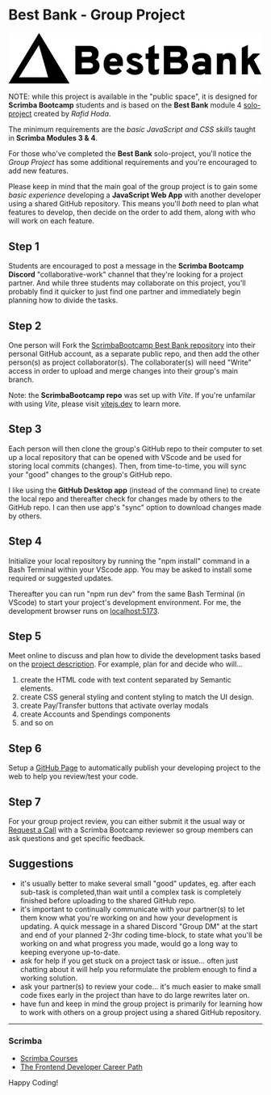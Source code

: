 # Best Bank - Group Project

![Best Bank logo](assets/bestbank_logo.gif)

NOTE: while this project is available in the "public space", it is designed for **Scrimba Bootcamp** students and is based on the **Best Bank** module 4 [solo-project](https://v2.scrimba.com/s03f3jq) created by _Rafid Hoda_.

The minimum requirements are the _basic JavaScript and CSS skills_ taught in **Scrimba Modules 3 & 4**.

For those who've completed the **Best Bank** solo-project, you'll notice the _Group Project_ has some additional requirements and you're encouraged to add new features.

Please keep in mind that the main goal of the group project is to gain some _basic experience_ developing a **JavaScript Web App** with another developer using a shared GitHub repository. This means you'll _both_ need to plan what features to develop, then decide on the order to add them, along with who will work on each feature.

## Step 1

Students are encouraged to post a message in the **Scrimba Bootcamp Discord** "collaborative-work" channel that they're looking for a project partner. And while three students may collaborate on this project, you'll probably find it quicker to just find one partner and immediately begin planning how to divide the tasks.

## Step 2

One person will Fork the [ScrimbaBootcamp Best Bank repository](https://github.com/ScrimbaBootcamp/best-bank-app/tree/main) into their personal GitHub account, as a separate public repo, and then add the other person(s) as project collaborator(s). The collaborater(s) will need "Write" access in order to upload and merge changes into their group's main branch.

Note: the **ScrimbaBootcamp repo** was set up with _Vite_. If you're unfamilar with using _Vite_, please visit [vitejs.dev](https://vitejs.dev/) to learn more.

## Step 3

Each person will then clone the group's GitHub repo to their computer to set up a local repository that can be opened with VScode and be used for storing local commits (changes). Then, from time-to-time, you will sync your "good" changes to the group's GitHub repo.

I like using the **GitHub Desktop app** (instead of the command line) to create the local repo and thereafter check for changes made by others to the GitHub repo. I can then use app's "sync" option to download changes made by others.

## Step 4

Initialize your local repository by running the "npm install" command in a Bash Terminal within your VScode app. You may be asked to install some required or suggested updates.

Thereafter you can run "npm run dev" from the same Bash Terminal (in VScode) to start your project's development environment. For me, the development browser runs on [localhost:5173](http://localhost:5173/).

## Step 5

Meet online to discuss and plan how to divide the development tasks based on the [project description](https://v2.scrimba.com/s03f3jq). For example, plan for and decide who will...

1. create the HTML code with text content separated by Semantic elements.
2. create CSS general styling and content styling to match the UI design.
3. create Pay/Transfer buttons that activate overlay modals
4. create Accounts and Spendings components
5. and so on

## Step 6

Setup a [GitHub Page](https://docs.github.com/en/pages/quickstart) to automatically publish your developing project to the web to help you review/test your code.

## Step 7

For your group project review, you can either submit it the usual way or [Request a Call](https://different-marmoset-f7b.notion.site/Scrimba-Bootcamp-33dfd67a626f4c3bbc1e865ac609e62b) with a Scrimba Bootcamp reviewer so group members can ask questions and get specific feedback.

## Suggestions

- it's usually better to make several small "good" updates, eg. after each sub-task is completed,than wait until a complex task is completely finished before uploading to the shared GitHub repo.
- it's important to continually communicate with your partner(s) to let them know what you're working on and how your development is updating. A quick message in a shared Discord "Group DM" at the start and end of your planned 2-3hr coding time-block, to state what you'll be working on and what progress you made, would go a long way to keeping everyone up-to-date.
- ask for help if you get stuck on a project task or issue... often just chatting about it will help you reformulate the problem enough to find a working solution.
- ask your partner(s) to review your code... it's much easier to make small code fixes early in the project than have to do large rewrites later on.
- have fun and keep in mind the group project is primarily for learning how to work with others on a group project using a shared GitHub repository.

---

### Scrimba

- [Scrimba Courses](https://v2.scrimba.com/courses)
- [The Frontend Developer Career Path](https://v2.scrimba.com/the-frontend-developer-career-path-c0j)

Happy Coding!
